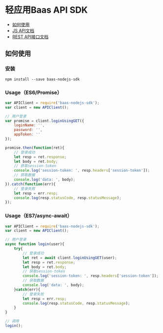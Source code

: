 # 轻应用Baas API SDK

* [如何使用](#user-content-如何使用)
* [JS API文档](https://www.baidu.com)
* [REST API接口文档](https://baas.heclouds.com/api/swagger-ui.html)

## 如何使用
### 安装
```  
npm install --save baas-nodejs-sdk
```
### Usage（ES6/Promise）
```js 
var APIClient = require('baas-nodejs-sdk');
var client = new APIClient();

// 用户登录
var promise = client.loginUsingGET({
    loginName: '',
    password: '',
    appToken: ''
});

promise.then(function(ret){
    // 登录成功
    let resp = ret.response;
    let body = ret.body;
    // 获取session-token
    console.log('session-token: ', resp.headers['session-token']);
    // 获取数据
    console.log('data: ', body);
}).catch(function(err){
    // 登录失败
    let resp = err.resp;
    console.log(resp.statusCode, resp.statusMessage);
});

```

### Usage（ES7/async-await）
```js 
var APIClient = require('baas-nodejs-sdk');
var client = new APIClient();

// 用户登录
async function login(user){
    try{
        // 登录成功
        let ret = await client.loginUsingGET(user);
        let resp = ret.response;
        let body = ret.body;
        // 获取session-token
        console.log('session-token: ', resp.headers['session-token']);
        // 获取数据
        console.log('data: ', body);
    }catch(err){
        // 登录失败
        let resp = err.resp;
        console.log(resp.statusCode, resp.statusMessage);
    }
}

// 调用
login();

```
